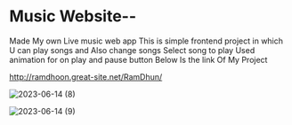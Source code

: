 # Music Website--
Made My own Live music web app
This is simple frontend project in which U can play songs and
Also change songs
Select song to play
Used animation for on play and pause button
Below Is the link Of My Project

http://ramdhoon.great-site.net/RamDhun/

![2023-06-14 (8)](https://github.com/Prashant-Malviya/Music-Website/assets/90743489/2d411e8c-c75c-4604-9544-2ab0dc0e379b)


![2023-06-14 (9)](https://github.com/Prashant-Malviya/Music-Website/assets/90743489/d6c2e54e-bc48-4a35-95e6-7a7dd16296ac)
